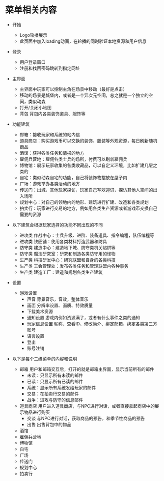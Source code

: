 # 菜单相关内容

- 开始
    - Logo轮播展示
    - 此页面中加入loading动画，在轮播的同时验证本地资源和用户信息

- 登录
    - 用户登录窗口
    - 注册和找回密码跳转到指定网址

- 主界面
    - 主界面中玩家可以控制主角在场景中移动（最好是点击）
    - 移动的场景是城堡内，或者是一个异次元空间，总之就是一个独立的空间，类似动森
    - 打开/关闭小地图
    - 背包 背包内各类装饰道具、服饰等

- 功能建筑
    - 邮箱：接收玩家和系统的站内信
    - 道具商店：购买游戏币可以交换的装饰、服装等外观资源，每日刷新随机商品
    - 酒馆：获得各类任务和情报的地方
    - 雇佣兵营地：雇佣各类士兵的场所，付费可以刷新雇佣兵
    - 博物馆：展示玩家收集的各类收藏品，可以自定义环境，比如扩建几层之类的
    - 自宅：类似动森自宅的功能，自己将装饰物摆放在屋子内
    - 广场：游戏举办各类活动的地方
    - 传送门：出城，其他玩家探访，玩家自己写欢迎词，探访其他人空间的出入场所
    - 规划中心：对自己的领地内的地形、建筑进行扩建、改造和各类规划
    - 拍卖行：玩家进行交易的地方，例如用各类生产资源或者游戏币交换自己需要的资源
- 以下建筑会根据玩家选择的功能不同出现的不同
    - 进攻类 作战中心：士兵升级、进阶、装备道具、指令编程，队伍编程等
    - 进攻类 铁匠铺：使用各类材料打造武器和防具
    - 防守类 建造中心：建造地下城、防守类机关陷阱等
    - 防守类 魔法研究室：研究和制造各类防守用的怪物
    - 生产类 科技研发中心：研究联盟和自身的各类科技
    - 生产类 工会管理处：发布各类任务和管理联盟内各种事务
    - 生产类 建造工厂：建造和规划各类生产建筑

- 设置
    - 游戏设置
        - 声音 背景音乐，音效，整体音乐
        - 画面 分辨率设置、画质、特效质量
        - 下载美术资源
        - 通知设置 游戏内例如资源满了，或者有什么事件之类的通知
        - 玩家信息设置 昵称、查看ID、修改简介、绑定邮箱、绑定各类第三方账号
        - 语言设置
        - 登出
        - 账号注销

- 以下是每个二级菜单的内容和说明
    - 邮箱 用户和邮箱交互后，打开的就是邮箱主界面，显示当前所有的邮件
        - 未读：只显示所有未读的邮件
        - 已读：只显示所有已读的邮件
        - 系统：显示所有系统发给玩家的邮件
        - 交易：在拍卖行交易的邮件
        - 战争：进攻与防守的信息邮件
    - 道具商店 用户进入道具商店，与NPC进行对话，或者直接拿起商店中的展示物品进行购买
        - 交谈 与NPC进行对话，获取商品的预告，和季节性商品的预告
        - 出售 出售背包中的物品
    - 酒馆
    - 雇佣兵营地
    - 博物馆
    - 自宅
    - 广场
    - 传送门
    - 规划中心
    - 拍卖行